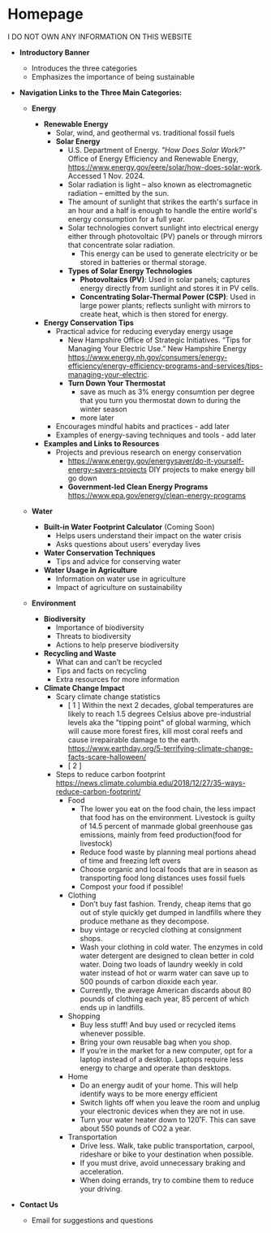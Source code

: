 # Homepage

I DO NOT OWN ANY INFORMATION ON THIS WEBSITE

- **Introductory Banner**
  - Introduces the three categories
  - Emphasizes the importance of being sustainable

- **Navigation Links to the Three Main Categories:**
  - **Energy**
    - **Renewable Energy**
      - Solar, wind, and geothermal vs. traditional fossil fuels
      - **Solar Energy**
        - U.S. Department of Energy. *"How Does Solar Work?"* Office of Energy Efficiency and Renewable Energy, https://www.energy.gov/eere/solar/how-does-solar-work. Accessed 1 Nov. 2024.
        - Solar radiation is light – also known as electromagnetic radiation – emitted by the sun.
        - The amount of sunlight that strikes the earth's surface in an hour and a half is enough to handle the entire world's energy consumption for a full year.
        - Solar technologies convert sunlight into electrical energy either through photovoltaic (PV) panels or through mirrors that concentrate solar radiation.
          - This energy can be used to generate electricity or be stored in batteries or thermal storage.
        - **Types of Solar Energy Technologies**
          - **Photovoltaics (PV)**: Used in solar panels; captures energy directly from sunlight and stores it in PV cells.
          - **Concentrating Solar-Thermal Power (CSP)**: Used in large power plants; reflects sunlight with mirrors to create heat, which is then stored for energy.
    - **Energy Conservation Tips**
      - Practical advice for reducing everyday energy usage
        - New Hampshire Office of Strategic Initiatives. “Tips for Managing Your Electric Use.” New Hampshire Energy https://www.energy.nh.gov/consumers/energy-efficiency/energy-efficiency-programs-and-services/tips-managing-your-electric.
        - **Turn Down Your Thermostat**
            - save as much as 3% energy consumtion per degree that you turn you thermostat down to during the winter season
            - more later
      - Encourages mindful habits and practices
            - add later
      - Examples of energy-saving techniques and tools
            - add later
    - **Examples and Links to Resources**
      - Projects and previous research on energy conservation
        - https://www.energy.gov/energysaver/do-it-yourself-energy-savers-projects DIY projects to make energy bill go down
        - **Government-led Clean Energy Programs** https://www.epa.gov/energy/clean-energy-programs 
  - **Water**
    - **Built-in Water Footprint Calculator** (Coming Soon)
      - Helps users understand their impact on the water crisis
      - Asks questions about users’ everyday lives
    - **Water Conservation Techniques**
      - Tips and advice for conserving water
    - **Water Usage in Agriculture**
      - Information on water use in agriculture
      - Impact of agriculture on sustainability

  - **Environment**
    - **Biodiversity**
      - Importance of biodiversity
      - Threats to biodiversity
      - Actions to help preserve biodiversity
    - **Recycling and Waste**
      - What can and can’t be recycled
      - Tips and facts on recycling
      - Extra resources for more information
    - **Climate Change Impact**
      - Scary climate change statistics
        - [ 1 ] Within the next 2 decades, global temperatures are likely to reach 1.5 degrees Celsius above pre-industrial levels aka the "tipping point" of global warming, which will cause more forest fires, kill most coral reefs and cause irrepairable damage to the earth. https://www.earthday.org/5-terrifying-climate-change-facts-scare-halloween/ 
        - [ 2 ] 
      - Steps to reduce carbon footprint https://news.climate.columbia.edu/2018/12/27/35-ways-reduce-carbon-footprint/ 
        - Food
            - The lower you eat on the food chain, the less impact that food has on the environment. Livestock is guilty of 14.5 percent of manmade global greenhouse gas emissions, mainly from feed production(food for livestock)
            - Reduce food waste by planning meal portions ahead of time and freezing left overs
            - Choose organic and local foods that are in season as transporting food long distances uses fossil fuels  
            - Compost your food if possible!
        - Clothing 
            - Don’t buy fast fashion. Trendy, cheap items that go out of style quickly get dumped in landfills where they produce methane as they decompose.
            - buy vintage or recycled clothing at consignment shops.
            - Wash your clothing in cold water. The enzymes in cold water detergent are designed to clean better in cold water. Doing two loads of laundry weekly in cold water instead of hot or warm water can save up to 500 pounds of carbon dioxide each year.
            - Currently, the average American discards about 80 pounds of clothing each year, 85 percent of which ends up in landfills.
        - Shopping
            - Buy less stuff! And buy used or recycled items whenever possible.
            - Bring your own reusable bag when you shop.
            - If you’re in the market for a new computer, opt for a laptop instead of a desktop. Laptops require less energy to charge and operate than desktops. 
        - Home
            - Do an energy audit of your home. This will help identify ways to be more energy efficient
            - Switch lights off when you leave the room and unplug your electronic devices when they are not in use.
            - Turn your water heater down to 120˚F. This can save about 550 pounds of CO2 a year.
        - Transportation
            - Drive less. Walk, take public transportation, carpool, rideshare or bike to your destination when possible.
            - If you must drive, avoid unnecessary braking and acceleration.
            - When doing errands, try to combine them to reduce your driving.
- **Contact Us**
  - Email for suggestions and questions
